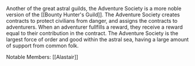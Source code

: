 Another of the great astral guilds, the Adventure Society is a more noble version of the [[Bounty Hunter's Guild]]. The Adventure Society creates contracts to protect civilians from danger, and assigns the contracts to adventurers. When an adventurer fullfills a reward, they receive a reward equal to their contribution in the contract. 
The Adventure Society is the largest force of order and good within the astral sea, having a large amount of support from common folk. 

Notable Members:
[[Alastair]]
